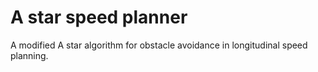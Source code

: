 # A star speed planner

A modified A star algorithm for obstacle avoidance in longitudinal speed planning.  
